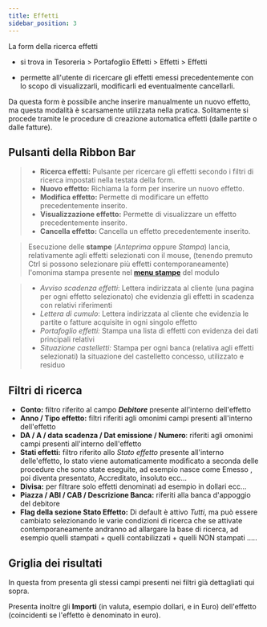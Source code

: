 ```yaml
---
title: Effetti
sidebar_position: 3
---
```


La form della ricerca effetti 
- si trova in Tesoreria > Portafoglio Effetti > Effetti > Effetti

- permette all'utente di ricercare gli effetti emessi precedentemente con lo scopo di visualizzarli, modificarli ed eventualmente cancellarli.

Da questa form è possibile anche inserire manualmente un nuovo effetto, ma questa modalità è scarsamente utilizzata nella pratica. Solitamente si procede tramite le procedure di creazione automatica effetti (dalle partite o dalle fatture).


## Pulsanti della Ribbon Bar

> - **Ricerca effetti:** Pulsante per ricercare gli effetti secondo i filtri di ricerca impostati nella testata della form.
> - **Nuovo effetto:** Richiama la form per inserire un nuovo effetto.
> - **Modifica effetto:** Permette di modificare un effetto precedentemente inserito.
> - **Visualizzazione effetto:** Permette di visualizzare un effetto precedentemente inserito.
> - **Cancella effetto:** Cancella un effetto precedentemente inserito.

> Esecuzione delle **stampe** (*Anteprima* oppure *Stampa*) lancia, relativamente agli effetti selezionati con il mouse, (tenendo premuto Ctrl si possono selezionare più effetti contemporaneamente) l'omonima stampa presente nel [**menu stampe**](/docs/treasury/bills-holding/reports/bill-holding-situation) del modulo

> - *Avviso scadenza effetti*: Lettera indirizzata al cliente (una pagina per ogni effetto selezionato) che evidenzia gli effetti in scadenza con relativi riferimenti
> - *Lettera di cumulo*:  Lettera indirizzata al cliente che evidenzia le partite o fatture acquisite in ogni singolo effetto 
> - *Portafoglio effetti:* Stampa una lista di effetti con evidenza dei dati principali relativi
> - *Situazione castelletti:* Stampa per ogni banca (relativa agli effetti selezionati) la situazione del castelletto concesso, utilizzato e residuo


## Filtri di ricerca

- **Conto:** filtro riferito al campo ***Debitore*** presente all'interno dell'effetto
- **Anno / Tipo effetto:** filtri riferiti agli omonimi campi presenti all'interno dell'effetto 
- **DA / A / data scadenza / Dat emissione / Numero**: riferiti agli omonimi campi presenti all'interno dell'effetto
- **Stati effetti:** filtro riferito allo *Stato effetto* presente all'interno delle'effetto, lo stato viene automaticamente modificato a seconda delle procedure che sono state eseguite, ad esempio nasce come Emesso , poi diventa presentato, Accreditato, insoluto ecc...
- **Divisa:** per filtrare solo effetti denominati ad esempio in dollari ecc...
- **Piazza / ABI / CAB / Descrizione Banca:** riferiti alla banca d'appoggio del debitore
- **Flag della sezione Stato Effetto:** Di default è attivo *Tutti*, ma può essere cambiato selezionando le varie condizioni di ricerca che se attivate contemporaneamente andranno ad allargare la base di ricerca, ad esempio quelli stampati + quelli contabilizzati + quelli NON stampati .....

## Griglia dei risultati

In questa from presenta gli stessi campi presenti nei filtri già dettagliati qui sopra.

Presenta inoltre gli **Importi** (in valuta, esempio dollari, e in Euro) dell'effetto (coincidenti se l'effetto è denominato in euro).



